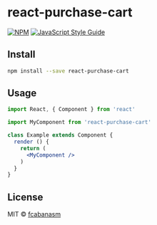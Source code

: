 # react-purchase-cart

> 

[![NPM](https://img.shields.io/npm/v/react-purchase-cart.svg)](https://www.npmjs.com/package/react-purchase-cart) [![JavaScript Style Guide](https://img.shields.io/badge/code_style-standard-brightgreen.svg)](https://standardjs.com)

## Install

```bash
npm install --save react-purchase-cart
```

## Usage

```jsx
import React, { Component } from 'react'

import MyComponent from 'react-purchase-cart'

class Example extends Component {
  render () {
    return (
      <MyComponent />
    )
  }
}
```

## License

MIT © [fcabanasm](https://github.com/fcabanasm)
